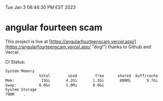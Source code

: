 Tue Jan  3 08:44:30 PM EST 2023

# angular fourteen scam


This project is live at [https://angularfourteenscam.vercel.app/](https://angularfourteenscam.vercel.app/ "dog!") thanks to Github and Vercel.

CI Status: 

```bash
System Memory
               total        used        free      shared  buff/cache   available
Mem:            15Gi       4.2Gi       1.3Gi       800Mi       9.7Gi       9.9Gi
Swap:          8.0Gi       1.0Mi       8.0Gi
System Storage
790M	.
```
```bash
